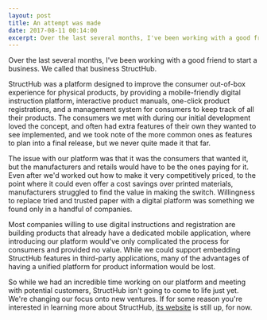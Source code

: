 ```yaml
---
layout: post
title: An attempt was made
date: 2017-08-11 00:14:00
excerpt: Over the last several months, I've been working with a good friend to start a business. We called that business StructHub.
---
```


Over the last several months, I've been working with a good friend to start a business. We called that business StructHub.

StructHub was a platform designed to improve the consumer out-of-box experience for physical products, by providing a mobile-friendly digital instruction platform, interactive product manuals, one-click product registrations, and a management system for consumers to keep track of all their products. The consumers we met with during our initial development loved the concept, and often had extra features of their own they wanted to see implemented, and we took note of the more common ones as features to plan into a final release, but we never quite made it that far.

The issue with our platform was that it was the consumers that wanted it, but the manufacturers and retails would have to be the ones paying for it. Even after we'd worked out how to make it very competitively priced, to the point where it could even offer a cost savings over printed materials, manufacturers struggled to find the value in making the switch. Willingness to replace tried and trusted paper with a digital platform was something we found only in a handful of companies.

Most companies willing to use digital instructions and registration are building products that already have a dedicated mobile application, where introducing our platform would've only complicated the process for consumers and provided no value. While we could support embedding StructHub features in third-party applications, many of the advantages of having a unified platform for product information would be lost.

So while we had an incredible time working on our platform and meeting with potential customers, StructHub isn't going to come to life just yet. We're changing our focus onto new ventures. If for some reason you're interested in learning more about StructHub, [its website](https://www.structhub.com/) is still up, for now.
